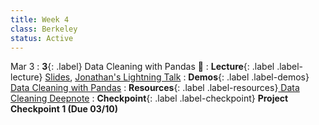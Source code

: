 ```yaml
---
title: Week 4
class: Berkeley
status: Active
---
```


Mar 3
: **3**{: .label} Data Cleaning with Pandas 🧹
: **Lecture**{: .label .label-lecture} <a href = "{{site.links.lectures.lecture03}}" target = "_blank">Slides</a>, <a href = "{{site.links.lightning.talk01}}" target = "_blank">Jonathan's Lightning Talk</a> 
: **Demos**{: .label .label-demos} <a href = "{{site.links.demos.demo02}}" target = "_blank">Data Cleaning with Pandas</a> 
: **Resources**{: .label .label-resources}<a href = "{{site.links.readings.reading04}}" target = "_blank"> Data Cleaning Deepnote</a>
: **Checkpoint**{: .label .label-checkpoint} **Project Checkpoint 1 (Due 03/10)**
